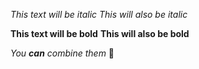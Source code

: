 *This text will be italic*
_This will also be italic_

**This text will be bold**
__This will also be bold__

_You **can** combine them_
🌳
